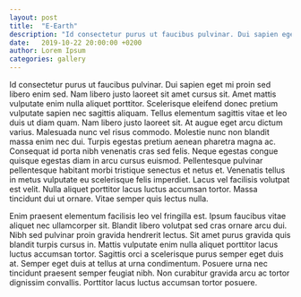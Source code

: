 ```yaml
---
layout: post
title:  "E-Earth"
description: "Id consectetur purus ut faucibus pulvinar. Dui sapien eget mi proin sed libero enim sed. Nam libero justo laoreet sit amet cursus sit."
date:   2019-10-22 20:00:00 +0200
author: Lorem Ipsum
categories: gallery
---
```


Id consectetur purus ut faucibus pulvinar. Dui sapien eget mi proin sed libero enim sed. Nam libero justo laoreet sit amet cursus sit. Amet mattis vulputate enim nulla aliquet porttitor. Scelerisque eleifend donec pretium vulputate sapien nec sagittis aliquam. Tellus elementum sagittis vitae et leo duis ut diam quam. Nam libero justo laoreet sit. At augue eget arcu dictum varius. Malesuada nunc vel risus commodo. Molestie nunc non blandit massa enim nec dui. Turpis egestas pretium aenean pharetra magna ac. Consequat id porta nibh venenatis cras sed felis. Neque egestas congue quisque egestas diam in arcu cursus euismod. Pellentesque pulvinar pellentesque habitant morbi tristique senectus et netus et. Venenatis tellus in metus vulputate eu scelerisque felis imperdiet. Lacus vel facilisis volutpat est velit. Nulla aliquet porttitor lacus luctus accumsan tortor. Massa tincidunt dui ut ornare. Vitae semper quis lectus nulla.

Enim praesent elementum facilisis leo vel fringilla est. Ipsum faucibus vitae aliquet nec ullamcorper sit. Blandit libero volutpat sed cras ornare arcu dui. Nibh sed pulvinar proin gravida hendrerit lectus. Sit amet purus gravida quis blandit turpis cursus in. Mattis vulputate enim nulla aliquet porttitor lacus luctus accumsan tortor. Sagittis orci a scelerisque purus semper eget duis at. Semper eget duis at tellus at urna condimentum. Posuere urna nec tincidunt praesent semper feugiat nibh. Non curabitur gravida arcu ac tortor dignissim convallis. Porttitor lacus luctus accumsan tortor posuere.